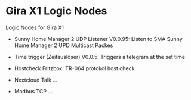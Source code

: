 # Gira X1 Logic Nodes

Logic Nodes for Gira X1

- Sunny Home Manager 2 UDP Listener V0.0.95:
  Listen to SMA Sunny Home Manager 2 UPD Multicast Packes  
  
- Time trigger (Zeitauslöser) V0.0.5: 
  Triggers a telegram at the set time

- Hostcheck Fritzbox:
  TR-064 protokol host check
  
- Nextcloud Talk ...
- Modbus TCP ...

